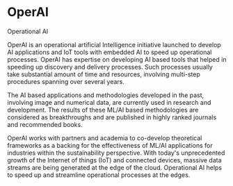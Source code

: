 # OperAI
Operational AI

OperAI is an operational artificial Intelligence initiative launched to develop AI applications and IoT tools with embedded AI to speed up operational processes. OperAI has expertise on developing AI based tools that helped in speeding up discovery and delivery processes. Such processes usually take substantial amount of time and resources, involving multi-step procedures spanning over several years.

The AI based applications and methodologies developed in the past, involving image and numerical data, are currently used in research and development. The results of these ML/AI based methodologies are considered as breakthroughs and are published in highly ranked journals and recommended books.
 
OperAI works with partners and academia to co-develop theoretical frameworks as a backing for the effectiveness of ML/AI applications for industries within the sustainability perspective. With today's unprecedented growth of the Internet of things (IoT) and connected devices, massive data streams are being generated at the edge of the cloud. Operational AI helps to speed up and streamline operational processes ​at the edges.
